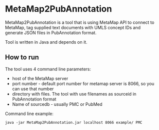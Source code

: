 # MetaMap2PubAnnotation
MetaMap2PubAnnotation is a tool that is using MetaMap API to connect to MetaMap, tag supplied text documents with UMLS concept IDs and generate JSON files in PubAnnotation format.   

Tool is written in Java and depends on it. 

## How to run
The tool uses 4 command line parameters:
* host of the MetaMap server
* port number - default port number for metamap server is 8066, so you can use that number
* directory with files. The tool with use filenames as sourceid in PubAnnotation format
* Name of sourcedb - usually PMC or PubMed

Command line example:
``` 
java -jar MetaMap2PubAnnotation.jar localhost 8066 example/ PMC
```
